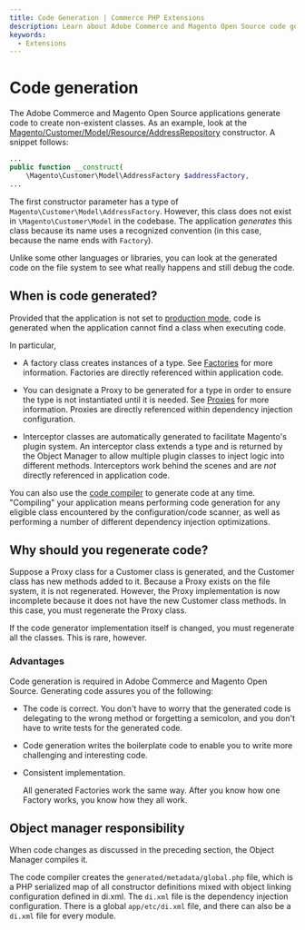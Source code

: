 ```yaml
---
title: Code Generation | Commerce PHP Extensions
description: Learn about Adobe Commerce and Magento Open Source code generation.
keywords:
  - Extensions
---
```


# Code generation

The Adobe Commerce and Magento Open Source applications generate code to create non-existent classes. As an example, look at the [Magento/Customer/Model/Resource/AddressRepository](https://github.com/magento/magento2/blob/2.4/app/code/Magento/Customer/Model/ResourceModel/AddressRepository.php) constructor. A snippet follows:

```php
...
public function __construct(
    \Magento\Customer\Model\AddressFactory $addressFactory,
...
```

The first constructor parameter has a type of `Magento\Customer\Model\AddressFactory`. However, this class does not exist in `\Magento\Customer\Model` in the codebase. The application *generates* this class because its name uses a recognized convention (in this case, because the name ends with `Factory`).

Unlike some other languages or libraries, you can look at the generated code on the file system to see what really happens and still debug the code.

## When is code generated?

Provided that the application is not set to [production mode](https://experienceleague.adobe.com/docs/commerce-operations/configuration-guide/setup/application-modes.html#production-mode), code is generated when the application cannot find a class when executing code.

In particular,

*  A factory class creates instances of a type. See [Factories](factories.md) for more information. Factories are directly referenced within application code.

*  You can designate a Proxy to be generated for a type in order to ensure the type is not instantiated until it is needed. See [Proxies](proxies.md) for more information. Proxies are directly referenced within dependency injection configuration.

*  Interceptor classes are automatically generated to facilitate Magento's plugin system. An interceptor class extends a type and is returned by the Object Manager to allow multiple plugin classes to inject logic into different methods. Interceptors work behind the scenes and are *not* directly referenced in application code.

You can also use the [code compiler](https://experienceleague.adobe.com/docs/commerce-operations/configuration-guide/cli/code-compiler.html) to generate code at any time. "Compiling" your application means performing code generation for any eligible class encountered by the configuration/code scanner, as well as performing a number of different dependency injection optimizations.

## Why should you regenerate code?

Suppose a Proxy class for a Customer class is generated, and the Customer class has new methods added to it. Because a Proxy exists on the file system, it is not regenerated. However, the Proxy implementation is now incomplete because it does not have the new Customer class methods. In this case, you must regenerate the Proxy class.

If the code generator implementation itself is changed, you must regenerate all the classes. This is rare, however.

### Advantages

Code generation is required in Adobe Commerce and Magento Open Source. Generating code assures you of the following:

*  The code is correct. You don't have to worry that the generated code is delegating to the wrong method or forgetting a semicolon, and you don't have to write tests for the generated code.
*  Code generation writes the boilerplate code to enable you to write more challenging and interesting code.
*  Consistent implementation.

   All generated Factories work the same way. After you know how one Factory works, you know how they all work.

## Object manager responsibility

When code changes as discussed in the preceding section, the Object Manager compiles it.

The code compiler creates the `generated/metadata/global.php` file, which is a PHP serialized map of all constructor definitions mixed with object linking configuration defined in di.xml. The `di.xml` file is the dependency injection configuration. There is a global `app/etc/di.xml` file, and there can also be a `di.xml` file for every module.
